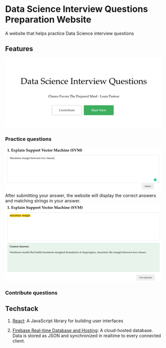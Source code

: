 # Data Science Interview Questions Preparation Website
A website that helps practice Data Science interview questions

## Features
<img src="main_page.png" width="700px">

### Practice questions
<img src="question_page.png" width="700px">
After submitting your answer, the website will display the correct answers and matching strings in your answer.
<img src="submit_page.png" width="700px">

### Contribute questions

## Techstack
1. [React](https://reactjs.org/): A JavaScript library for building user interfaces

2. [Firebase Real-time Database and Hosting](https://firebase.google.com/docs/database): A cloud-hosted database. Data is stored as JSON and synchronized in realtime to every connected client. 
